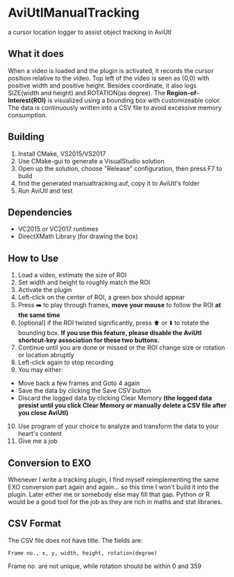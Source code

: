 # AviUtlManualTracking
a cursor location logger to assist object tracking in AviUtl

## What it does
When a video is loaded and the plugin is activated, it records the cursor position relative to the video. Top left of the video is seen as (0,0) with positive width and positive height. Besides coordinate, it also logs SIZE(width and height) and ROTATION(as degree). The __Region-of-Interest(ROI)__ is visualized using a bounding box with customizeable color. The data is continuously written into a CSV file to avoid excessive memory consumption.

## Building
1. Install CMake, VS2015/VS2017
2. Use CMake-gui to generate a VisualStudio solution
3. Open up the solution, choose "Release" configuration, then press F7 to build
4. find the generated manualtracking.auf, copy it to AviUtl's folder
5. Run AviUtl and test

## Dependencies
- VC2015 or VC2017 runtimes
- DirectXMath Library (for drawing the box)

## How to Use
1. Load a video, estimate the size of ROI
2. Set width and height to roughly match the ROI
3. Activate the plugin
4. Left-click on the center of ROI, a green box should appear
5. Press :arrow_right: to play through frames, __move your mouse__ to follow the ROI __at the same time__
6. [optional] if the ROI twisted significantly, press :arrow_up: or :arrow_down: to rotate the bounding box. __If you use this feature, please disable the AviUtl shortcut-key association for these two buttons.__
7. Continue until you are done or missed or the ROI change size or rotation or location abruptly
8. Left-click again to stop recording
9. You may either:
 * Move back a few frames and Goto 4 again
 * Save the data by clicking the Save CSV button
 * Discard the logged data by clicking Clear Memory __(the logged data presist until you click Clear Memory or manually delete a CSV file after you close AviUtl)__
10. Use program of your choice to analyze and transform the data to your heart's content
11. Give me a job

## Conversion to EXO
Whenever I write a tracking plugin, I find myself reimplementing the same EXO conversion part again and again... so this time I won't build it into the plugin. Later either me or somebody else may fill that gap. Python or R would be a good tool for the job as they are rich in maths and stat libraries.

## CSV Format
The CSV file does not have title. The fields are:

```Frame no., x, y, width, height, rotation(degree)```

Frame no. are not unique, while rotation should be within 0 and 359
